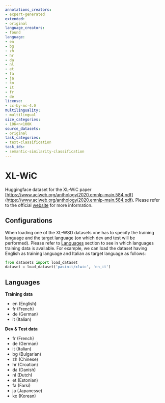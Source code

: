 ```yaml
---
annotations_creators:
- expert-generated
extended:
- original
language_creators:
- found
language:
- en
- bg
- zh
- hr
- da
- nl
- et
- fa
- ja
- ko
- it
- fr
- de
license:
- cc-by-nc-4.0
multilinguality:
- multilingual
size_categories:
- 10K<n<100K
source_datasets:
- original
task_categories:
- text-classification
task_ids:
- semantic-similarity-classification
---
```


# XL-WiC
Huggingface dataset for the XL-WiC paper [https://www.aclweb.org/anthology/2020.emnlp-main.584.pdf](https://www.aclweb.org/anthology/2020.emnlp-main.584.pdf).
Please refer to the official [website](https://pilehvar.github.io/xlwic/) for more information.


## Configurations
When loading one of the XL-WSD datasets one has to specify the training language and the target language (on which dev and test will be performed). 
Please refer to [Languages](#languages) section to see in which languages training data is available.
For example, we can load the dataset having English as training language and Italian as target language as follows:
```python
from datasets import load_dataset
dataset = load_dataset('pasinit/xlwic', 'en_it')
```

## Languages
**Training data**
- en (English)
- fr (French)
- de (German)
- it (Italian)

**Dev & Test data**
- fr (French)
- de (German)
- it (Italian)
- bg (Bulgarian)
- zh (Chinese)
- hr (Croatian)
- da (Danish)
- nl (Dutch)
- et (Estonian)
- fa (Farsi)
- ja (Japanesse)
- ko (Korean)
